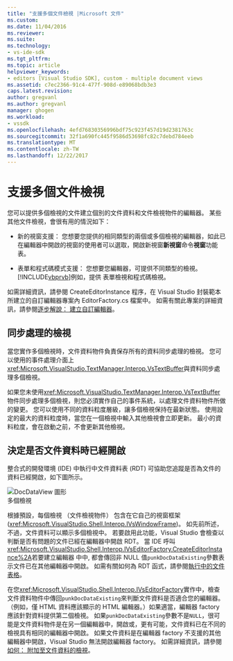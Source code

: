 ```yaml
---
title: "支援多個文件檢視 |Microsoft 文件"
ms.custom: 
ms.date: 11/04/2016
ms.reviewer: 
ms.suite: 
ms.technology:
- vs-ide-sdk
ms.tgt_pltfrm: 
ms.topic: article
helpviewer_keywords:
- editors [Visual Studio SDK], custom - multiple document views
ms.assetid: c7ec2366-91c4-477f-908d-e89068bdb3e3
caps.latest.revision: 
author: gregvanl
ms.author: gregvanl
manager: ghogen
ms.workload:
- vssdk
ms.openlocfilehash: 4efd76830356996bdf75c923f457d19d2381763c
ms.sourcegitcommit: 32f1a690fc445f9586d53698fc82c7debd784eeb
ms.translationtype: MT
ms.contentlocale: zh-TW
ms.lasthandoff: 12/22/2017
---
```

# <a name="supporting-multiple-document-views"></a>支援多個文件檢視
您可以提供多個檢視的文件建立個別的文件資料和文件檢視物件的編輯器。 某些其他文件檢視，會很有用的情況如下：  
  
-   新的視窗支援： 您想要您提供的相同類型的兩個或多個檢視的編輯器，如此已在編輯器中開啟的視窗的使用者可以選取，開啟新視窗**新視窗**命令**視窗**功能表。  
  
-   表單和程式碼模式支援： 您想要您編輯器，可提供不同類型的檢視。 [!INCLUDE[vbprvb](../code-quality/includes/vbprvb_md.md)]例如，提供 表單檢視和程式碼檢視。  
  
 如需詳細資訊，請參閱 CreateEditorInstance 程序，在 Visual Studio 封裝範本所建立的自訂編輯器專案內 EditorFactory.cs 檔案中。 如需有關此專案的詳細資訊，請參閱[逐步解說： 建立自訂編輯器](../extensibility/walkthrough-creating-a-custom-editor.md)。  
  
## <a name="synchronizing-views"></a>同步處理的檢視  
 當您實作多個檢視時，文件資料物件負責保存所有的資料同步處理的檢視。 您可以使用的事件處理介面上<xref:Microsoft.VisualStudio.TextManager.Interop.VsTextBuffer>與資料同步處理多個檢視。  
  
 如果您未使用<xref:Microsoft.VisualStudio.TextManager.Interop.VsTextBuffer>物件同步處理多個檢視，則您必須實作自己的事件系統，以處理文件資料物件所做的變更。 您可以使用不同的資料粒度層級，讓多個檢視保持在最新狀態。 使用設定的最大的資料粒度時，當您在一個檢視中輸入其他檢視會立即更新。 最小的資料粒度，會在啟動之前，不會更新其他檢視。  
  
## <a name="determining-whether-document-data-is-already-open"></a>決定是否文件資料時已經開啟  
 整合式的開發環境 (IDE) 中執行中文件資料表 (RDT) 可協助您追蹤是否為文件的資料已經開啟，如下圖所示。  
  
 ![DocDataView 圖形](../extensibility/media/docdataview.gif "Docdataview")  
多個檢視  
  
 根據預設，每個檢視 （文件檢視物件） 包含在它自己的視窗框架 (<xref:Microsoft.VisualStudio.Shell.Interop.IVsWindowFrame>)。 如先前所述，不過，文件資料可以顯示多個檢視中。 若要啟用此功能，Visual Studio 會檢查以判斷是否有問題的文件已經在編輯器中開啟 RDT。 當 IDE 呼叫<xref:Microsoft.VisualStudio.Shell.Interop.IVsEditorFactory.CreateEditorInstance%2A>若要建立編輯器 中中, 都會傳回非 NULL 值`punkDocDataExisting`參數表示文件已在其他編輯器中開啟。 如需有關如何為 RDT 函式，請參閱[執行中的文件表格](../extensibility/internals/running-document-table.md)。  
  
 在您<xref:Microsoft.VisualStudio.Shell.Interop.IVsEditorFactory>實作中，檢查文件資料物件中傳回`punkDocDataExisting`來判斷文件資料是否適合您的編輯器。 （例如，僅 HTML 資料應該顯示的 HTML 編輯器。）如果適當，編輯器 factory 應該針對資料提供第二個檢視。 如果`punkDocDataExisting`參數不是`NULL`，很可能是文件資料物件是在另一個編輯器中，開啟或，更有可能，文件資料已在不同的檢視具有相同的編輯器中開啟。 如果文件資料是在編輯器 factory 不支援的其他編輯器中開啟，Visual Studio 無法開啟編輯器 factory。 如需詳細資訊，請參閱[如何： 附加至文件資料的檢視](../extensibility/how-to-attach-views-to-document-data.md)。